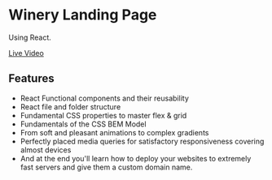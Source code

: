 # Winery Landing Page
Using React.

[Live Video](https://github.com/AmbidexterT/WineLovers/assets/55133073/b37dfdf8-1b2a-45fe-a3db-cfdc12a1aab2)


## Features
- React Functional components and their reusability
- React file and folder structure
- Fundamental CSS properties to master flex & grid
- Fundamentals of the CSS BEM Model
- From soft and pleasant animations to complex gradients
- Perfectly placed media queries for satisfactory responsiveness covering almost devices
- And at the end you'll learn how to deploy your websites to extremely fast servers and give them a custom domain name.
